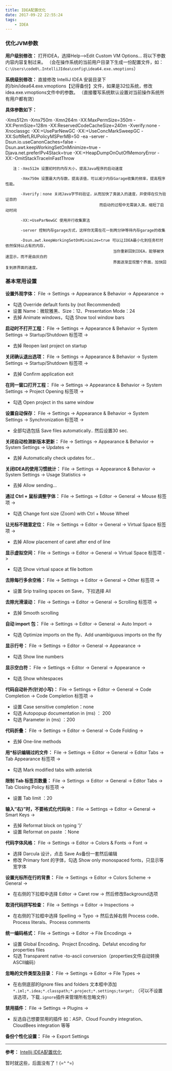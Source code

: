 ```yaml
---
title: IDEA配置优化
date: 2017-09-22 22:55:24
tags:
	- IDEA
---
```



### 优化JVM参数
**用户级别修改：**
打开IDEA，选择Help-->Edit Custom VM Options... 将以下参数内容内容复制过来。
（会在操作系统的当前用户目录下生成一份配置文件，如：`C:\Users\code0\.IntelliJIdea\config\idea64.exe.vmoptions`）

**系统级别修改：**
直接修改 IntelliJ IDEA 安装目录下的/bin/idea64.exe.vmoptions【记得备份】文件，如果是32位系统，修改idea.exe.vmoptions文件中的参数。
（直接覆写系统默认设置对当前操作系统所有用户都有效）

**具体参数如下：**

-Xms512m
-Xmx750m
-Xmn264m
-XX:MaxPermSize=350m
-XX:PermSize=128m
-XX:ReservedCodeCacheSize=240m
-Xverify:none
-Xnoclassgc
-XX:+UseParNewGC
-XX:+UseConcMarkSweepGC
-XX:SoftRefLRUPolicyMSPerMB=50
-ea
-server
-Dsun.io.useCanonCaches=false
-Dsun.awt.keepWorkingSetOnMinimize=true
-Djava.net.preferIPv4Stack=true
-XX:+HeapDumpOnOutOfMemoryError
-XX:-OmitStackTraceInFastThrow

```
　　注：-Xms512m 设置初时的内存大小，提高Java程序的启动速度

　　　　-Xmx750m 设置最大内存数，提高该值，可以减少内存Garage收集的频率，提高程序性能。

　　　　-Xverify：none 关闭Java字节码验证，从而加快了类装入的速度，并使得在仅为验证目的
                                         而启动的过程中无需装入类，缩短了启动时间

　　　　-XX:+UseParNewGC 使用并行收集算法

　　　　-server 控制内存garage方式，这样你无需在花一到两分钟等待内存garage的收集

　　　　-Dsun.awt.keepWorkingSetOnMinimize=true 可以让IDEA最小化到任务栏时依然保持以占有的内存，
                                               当你重新回到IDEA，能够被快速显示，而不是由灰白的
                                               界面逐渐显现整个界面，加快回复到原界面的速度。
```
### 基本常用设置

<!-- more -->

**设置外观字体：** File -> Settings -> Appearance & Behavior -> Appearance -> 
- 勾选 Override default fonts by (not Recommended)
- 设置 Name：微软雅黑、Size：12、Presentation Mode：24
- 去掉 Animate windows，勾选 Show tool window bars

**启动时不打开工程：** File -> Settings -> Appearance & Behavior -> System Settings -> Startup/Shutdown 标签项 -> 
- 去掉 Reopen last project on startup

**关闭确认退出选项：** File -> Settings -> Appearance & Behavior -> System Settings -> Startup/Shutdown 标签项 -> 
- 去掉 Confirm application exit

**在同一窗口打开工程：** File -> Settings -> Appearance & Behavior -> System Settings -> Project Opening 标签项 -> 
- 勾选 Open project in ths same window

**设置自动保存：** File -> Settings -> Appearance & Behavior -> System Settings -> Synchronization 标签项 ->
- 全部勾选包括 Save files automatically..  然后设置30 sec.

**关闭自动检测新版本更新：** File -> Settings -> Appearance & Behavior -> System Settings -> Updates -> 
- 去掉 Automatically check updates for...

**关闭IDEA的使用习惯统计：** File -> Settings -> Appearance & Behavior -> System Settings -> Usage Statistics -> 
- 去掉 Allow sending...

**通过 Ctrl + 鼠标调整字体：** File -> Settings -> Editor -> General -> Mouse 标签项 -> 
- 勾选 Change font size (Zoom) with Ctrl + Mouse Wheel

**让光标不随意定位：** File -> Settings -> Editor -> General -> Virtual Space 标签项 -> 
- 去掉 Allow placement of caret after end of line

**显示虚拟空间：** File -> Settings -> Editor -> General -> Virtual Space 标签项 -> 
- 勾选 Show virtual space at file bottom

**去除每行多余空格：** File -> Settings -> Editor -> General -> Other 标签项 -> 
- 设置 Srip trailing spaces on Save，下拉选择 All

**去除光滑滚动：** File -> Settings -> Editor -> General -> Scrolling 标签项 -> 
- 去掉 Smooth scrolling

**自动 import 包：** File -> Settings -> Editor -> General -> Auto Import -> 
- 勾选 Optimize imports on the fly、Add unambiguous imports on the fly

**显示行号：** File -> Settings -> Editor -> General -> Appearance -> 
- 勾选 Show line numbers

**显示空白符：** File -> Settings -> Editor -> General -> Appearance -> 
- 勾选 Show whitespaces

**代码自动补齐(针对小写)：** File -> Settings -> Editor -> General -> Code Completion -> Code Completion 标签项 -> 
- 设置 Case sensitive completion：none
- 勾选 Autopopup documentation in (ms) ： 200
- 勾选 Parameter in (ms) ：200

**代码折叠：** File -> Settings -> Editor -> General -> Code Folding -> 
- 去掉 One-line methods

**用*标识编辑过的文件：** File -> Settings -> Editor -> General -> Editor Tabs -> Tab Appearance 标签项 -> 
- 勾选 Mark modified tabs with asterisk

**限制 Tab 标签页数量：** File -> Settings -> Editor -> General -> Editor Tabs -> Tab Closing Policy 标签项 -> 
- 设置 Tab limit ：20

**输入“右}”时，不要格式化代码块：** File -> Settings -> Editor -> General -> Smart Keys -> 
- 去掉 Reformat block on typing '}'
- 设置 Reformat on paste ：None

**代码字体风格：** File -> Settings -> Editor -> Colors & Fonts -> Font -> 
- 选择 Darcula 设计，点击 Save As备份一套然后编辑
- 修改 Primary font 的字体，勾选 Show only monospaced fonts，只显示等宽字体

**设置光标所在行的背景：** File -> Settings -> Editor -> Colors Scheme -> General -> 
- 在右侧的下拉框中选择 Editor -> Caret row -> 然后修改Background选项

**取消代码拼写检查：** File -> Settings -> Editor -> Inspections -> 
- 在右侧的下拉框中选择 Spelling -> Typo -> 然后去掉右侧 Process code、Process literals、Process comments

**统一编码格式：** File -> Settings -> Editor -> File Encodings -> 
- 设置 Global Encoding、Project Encoding、Defalut encoding for properties files
- 勾选 Transparent native -to-ascii conversion（properties文件自动转换ASCII编码）

**忽略的文件类型及目录：** File -> Settings -> Editor -> File Types -> 
- 在右侧底部的Ignore files and folders 文本框中添加
  `*.iml;*.idea;*.classpath;*.project;*.settings;target;`
  （可以不设置该选项，下载`.ignore`插件来管理所有忽略文件）

**禁用插件：** File -> Settings -> Plugins -> 
- 反选自己想要禁用的插件 如：ASP、Cloud Foundry integration、CloudBees integration 等等

**备份个性化设置：** File -> Export Settings

------------------------------------------------------------------------------
**参考：**  [Intellij IDEA配置优化](http://www.cnblogs.com/playcode/p/5588707.html)

暂时就这些，后面没有了！(=^ ^=)






